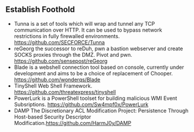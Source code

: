 ## Establish Foothold

- Tunna is a set of tools which will wrap and tunnel any TCP communication over HTTP. It can be used to bypass network restrictions in fully firewalled environments. https://github.com/SECFORCE/Tunna
- reGeorg the successor to reDuh, pwn a bastion webserver and create SOCKS proxies through the DMZ. Pivot and pwn. https://github.com/sensepost/reGeorg
- Blade is a webshell connection tool based on console, currently under development and aims to be a choice of replacement of Chooper. https://github.com/wonderqs/Blade
- TinyShell Web Shell Framework. https://github.com/threatexpress/tinyshell
- PowerLurk is a PowerShell toolset for building malicious WMI Event Subsriptions. https://github.com/Sw4mpf0x/PowerLurk
- DAMP The Discretionary ACL Modification Project: Persistence Through Host-based Security Descriptor Modification.https://github.com/HarmJ0y/DAMP
